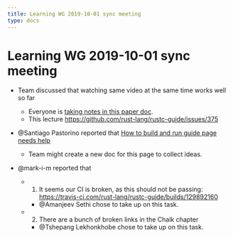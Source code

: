 ```yaml
---
title: Learning WG 2019-10-01 sync meeting
type: docs
---
```

# Learning WG 2019-10-01 sync meeting

- Team discussed that watching same video at the same time works well so far
  - Everyone is [taking notes in this paper doc](https://paper.dropbox.com/doc/Ty-lecture-summary--AlwygwSe9rh1NVn2BB6CaBB9Ag-4jFj9bVOLlW7uhIOWHITX).
  - This lecture https://github.com/rust-lang/rustc-guide/issues/375

- @Santiago Pastorino reported that [How to build and run guide page needs help](https://rust-lang.github.io/rustc-guide/how-to-build-and-run.html)
  - Team might create a new doc for this page to collect ideas.

- @mark-i-m reported that 
  - 1) It seems our CI is broken, as this should not be passing: https://travis-ci.com/rust-lang/rustc-guide/builds/129892160
	- @Amanjeev Sethi chose to take up on this task.
  - 2) There are a bunch of broken links in the Chalk chapter
	- @Tshepang Lekhonkhobe chose to take up on this task.
